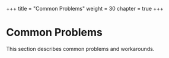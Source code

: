 +++
title = "Common Problems"
weight = 30
chapter = true
+++


# Common Problems
This section describes common problems and workarounds.


